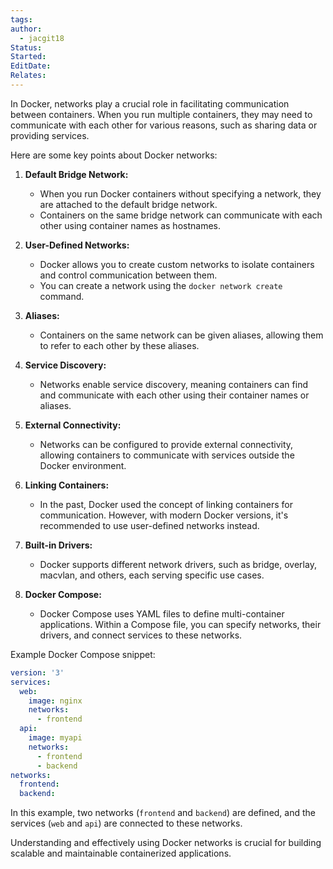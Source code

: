 ```yaml
---
tags: 
author:
  - jacgit18
Status: 
Started: 
EditDate: 
Relates:
---
```

In Docker, networks play a crucial role in facilitating communication between containers. When you run multiple containers, they may need to communicate with each other for various reasons, such as sharing data or providing services.

Here are some key points about Docker networks:

1. **Default Bridge Network:**
   - When you run Docker containers without specifying a network, they are attached to the default bridge network.
   - Containers on the same bridge network can communicate with each other using container names as hostnames.

2. **User-Defined Networks:**
   - Docker allows you to create custom networks to isolate containers and control communication between them.
   - You can create a network using the `docker network create` command.

3. **Aliases:**
   - Containers on the same network can be given aliases, allowing them to refer to each other by these aliases.

4. **Service Discovery:**
   - Networks enable service discovery, meaning containers can find and communicate with each other using their container names or aliases.

5. **External Connectivity:**
   - Networks can be configured to provide external connectivity, allowing containers to communicate with services outside the Docker environment.

6. **Linking Containers:**
   - In the past, Docker used the concept of linking containers for communication. However, with modern Docker versions, it's recommended to use user-defined networks instead.

7. **Built-in Drivers:**
   - Docker supports different network drivers, such as bridge, overlay, macvlan, and others, each serving specific use cases.

8. **Docker Compose:**
   - Docker Compose uses YAML files to define multi-container applications. Within a Compose file, you can specify networks, their drivers, and connect services to these networks.

Example Docker Compose snippet:

```yaml
version: '3'
services:
  web:
    image: nginx
    networks:
      - frontend
  api:
    image: myapi
    networks:
      - frontend
      - backend
networks:
  frontend:
  backend:
```

In this example, two networks (`frontend` and `backend`) are defined, and the services (`web` and `api`) are connected to these networks.

Understanding and effectively using Docker networks is crucial for building scalable and maintainable containerized applications.